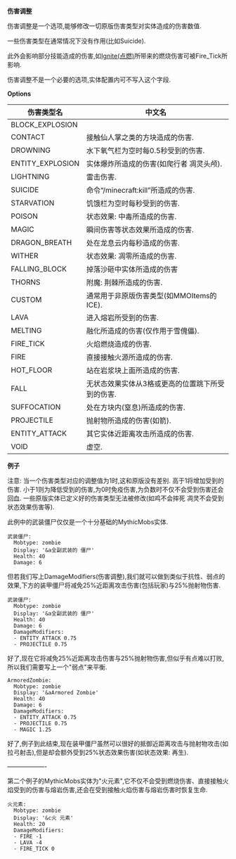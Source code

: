 **伤害调整**

伤害调整是一个选项,能够修改一切原版伤害类型对实体造成的伤害数值.

一些伤害类型在通常情况下没有作用(比如Suicide).

此外会影响部分技能造成的伤害,如[Ignite(点燃)](/技能/列表)所带来的燃烧伤害可被Fire_Tick所影响.

伤害调整不是一个必要的选项,实体配置内可不写入这个字段.

**Options**

| 伤害类型名       | 中文名 |
| ---------------- | -------
| BLOCK_EXPLOSION  | | 炸药爆炸所造成的伤害. |
| CONTACT          | 接触仙人掌之类的方块造成的伤害. |
| DROWNING         | 水下氧气栏为空时每0.5秒受到的伤害. |
| ENTITY_EXPLOSION | 实体爆炸所造成的伤害(如爬行者 凋灵头颅). |
| LIGHTNING	   | 雷击伤害. |
| SUICIDE       | 命令“/minecraft:kill”所造成的伤害. |
| STARVATION    | 饥饿栏为空时每秒受到的伤害. |
| POISON        | 状态效果: 中毒所造成的伤害. |
| MAGIC         | 瞬间伤害等状态效果所造成的伤害. |
| DRAGON_BREATH	| 处在龙息云内每秒造成的伤害. |
| WITHER        | 状态效果: 凋零所造成的伤害. |
| FALLING_BLOCK | 掉落沙砸中实体所造成的伤害 |
| THORNS        | 附魔: 荆棘所造成的伤害. |
| CUSTOM        | 通常用于非原版伤害类型(如MMOItems的ICE). |
| LAVA          | 进入熔岩所受到的伤害. |
| MELTING       | 融化所造成的伤害(仅作用于雪傀儡). |
| FIRE_TICK     | 火焰燃烧造成的伤害. |
| FIRE          | 直接接触火源所造成的伤害. |
| HOT_FLOOR     | 站在岩浆块上面所造成的伤害. |
| FALL          | 无状态效果实体从3格或更高的位置跳下所受到的伤害. |
| SUFFOCATION   | 处在方块内(窒息)所造成的伤害. |
| PROJECTILE    | 抛射物所造成的伤害(如箭). |
| ENTITY_ATTACK | 其它实体近距离攻击所造成的伤害. |
| VOID          | 虚空.               |

**例子**

注意: 当一个伤害类型对应的调整值为1时,这和原版没有差别. 高于1将增加受到的伤害. 小于1则为降低受到的伤害,为0时免疫伤害,为负数时不仅不会受到伤害还会回血. 一些原版实体已定义好的伤害类型无法被修改(如鸡不会摔死 凋灵不会受到状态效果伤害等).

此例中的武装僵尸仅仅是一个十分基础的MythicMobs实体.

```
武装僵尸:
  Mobtype: zombie
  Display: '&a全副武装的 僵尸'
  Health: 40
  Damage: 6
```

但若我们写上DamageModifiers(伤害调整),我们就可以做到类似于抗性、弱点的效果,下方的装甲僵尸将减免25%近距离攻击伤害(包括玩家)与25%抛射物伤害.

```
武装僵尸:
  Mobtype: zombie
  Display: '&a全副武装的 僵尸'
  Health: 40
  Damage: 6
  DamageModifiers:
  - ENTITY_ATTACK 0.75
  - PROJECTILE 0.75
```

好了,现在它将减免25%近距离攻击伤害与25%抛射物伤害,但似乎有点难以打败,所以我们需要写上一个"弱点"来平衡.

```
ArmoredZombie:
  Mobtype: zombie
  Display: '&aArmored Zombie'
  Health: 40
  Damage: 6
  DamageModifiers:
  - ENTITY_ATTACK 0.75
  - PROJECTILE 0.75
  - MAGIC 1.25
```

好了,例子到此结束,现在装甲僵尸虽然可以很好的抵御近距离攻击与抛射物攻击(如拉弓射击),但是却会额外受到25%状态效果伤害(如状态效果: 再生).

——————-

第二个例子的MythicMobs实体为"火元素",它不仅不会受到燃烧伤害、直接接触火焰受到的伤害与熔岩伤害,还会在受到接触火焰伤害与熔岩伤害时恢复生命.

```
火元素:
  Mobtype: zombie
  Display: '&c火 元素'
  Health: 20
  DamageModifiers:
  - FIRE -1
  - LAVA -4
  - FIRE_TICK 0
```